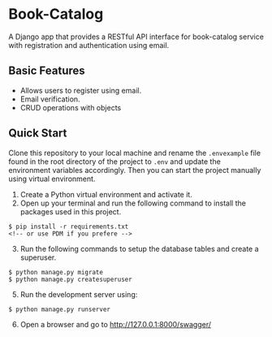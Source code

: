 # Book-Catalog

A Django app that provides a RESTful API interface for book-catalog service with registration and authentication using email.

## Basic Features

- Allows users to register using email.
- Email verification.
- CRUD operations with objects

## Quick Start

Clone this repository to your local machine and rename the `.envexample` file found in the root directory of the project to `.env` and update the environment variables accordingly. Then you can start the project manually using virtual environment.


1. Create a Python virtual environment and activate it.
2. Open up your terminal and run the following command to install the packages used in this project.

```
$ pip install -r requirements.txt
<!-- or use PDM if you prefere -->
```

3. Run the following commands to setup the database tables and create a superuser.

```
$ python manage.py migrate
$ python manage.py createsuperuser
```

5. Run the development server using:

```
$ python manage.py runserver
```

6. Open a browser and go to http://127.0.0.1:8000/swagger/


